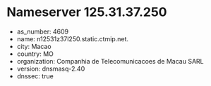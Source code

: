 # Nameserver 125.31.37.250

* as_number: 4609
* name: n12531z37l250.static.ctmip.net.
* city: Macao
* country: MO
* organization: Companhia de Telecomunicacoes de Macau SARL
* version: dnsmasq-2.40
* dnssec: true
